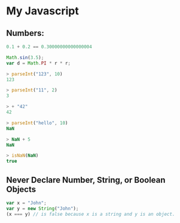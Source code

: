 # My Javascript

## Numbers:
```javascript
0.1 + 0.2 == 0.30000000000000004

Math.sin(3.5);
var d = Math.PI * r * r;

> parseInt("123", 10)
123

> parseInt("11", 2)
3

> + "42"
42 

> parseInt("hello", 10)
NaN

> NaN + 5
NaN

> isNaN(NaN)
true
```

## Never Declare Number, String, or Boolean Objects
```javascript
var x = "John";             
var y = new String("John");
(x === y) // is false because x is a string and y is an object. 
```
